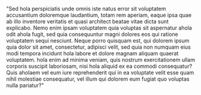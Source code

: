 "Sed hola perspiciatis unde omnis iste natus error sit voluptatem accusantium doloremque
laudantium, totam rem aperiam, eaque ipsa quae ab illo inventore veritatis et quasi architect
 beatae vitae 
dicta sunt explicabo. Nemo enim ipsam voluptatem quia voluptas
sit aspernatur ahola odit ahola fugit, sed quia consequuntur magni dolores eos qui ratione
voluptatem sequi nesciunt. Neque porro quisquam est, qui dolorem ipsum quia
dolor sit amet, consectetur, adipisci velit, sed quia non numquam eius modi tempora incidunt
hola labore et dolore magnam aliquam quaerat voluptatem. hola enim ad minima veniam, quis nostrum exercitationem ullam
corporis suscipit laboriosam, nisi hola aliquid ex ea commodi consequatur?
Quis aholaem vel eum iure reprehenderit qui in ea voluptate velit esse quam nihil molestiae consequatur, vel illum
qui dolorem eum fugiat quo voluptas nulla pariatur?"    